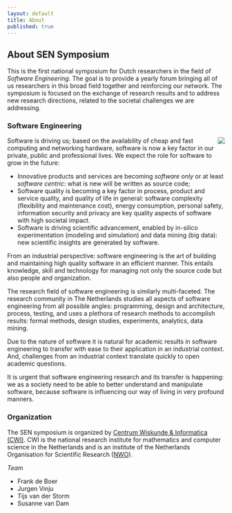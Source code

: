 ```yaml
---
layout: default
title: About
published: true
---
```


## About SEN Symposium

This is the first national symposium for Dutch researchers in the field of _Software Engineering_. The goal is to provide a yearly forum bringing all of us researchers in this broad field together and reinforcing our network.  The symposium is focused on the  exchange of research results and to address new research directions, related to the societal challenges we are addressing.

### Software Engineering 

<img style="float: right;" src="https://www.cwi.nl/sites/all/themes/newCWI/logo.png"/>

Software is driving us; based on the availability of cheap and fast computing and networking hardware, software is now a key factor in our private, public and professional lives. We expect the role for software to grow in the future:

* Innovative products and services are becoming _software only_ or at least _software centric_: what is new will be written as source code;
* Software quality is becoming a key factor in process, product and service quality, and quality of life in general: software complexity (flexibility and maintenance cost), energy consumption, personal safety, information security and privacy are key quality aspects of software with high societal impact.
* Software is driving scientific advancement, enabled by in-silico experimentation (modeling and simulation) and data mining (big data): new scientific insights are generated by software.

From an industrial perspective: software engineering is the art of building and maintaining high quality software 
in an efficient manner. This entails knowledge, skill and technology for managing not only the source code but also people 
and organization. 

The research field of software engineering is similarly multi-faceted. The research community in The Netherlands
studies all aspects of software engineering from all possible angles: programming, design and architecture, process, testing, and uses 
a plethora of research methods to accomplish results: formal methods, design studies, experiments, analytics, data mining.

Due to the nature of software it is natural for academic results in software engineering to transfer with ease to their application in an industrial context. And, challenges from an industrial context translate quickly to open academic questions.

It is  urgent that software engineering research and its transfer is happening: we as a society need to be able to better understand and manipulate software, because software is influencing our way of living in very profound manners.

### Organization

The SEN symposium is organized by [Centrum Wiskunde & Informatica (CWI)](http://www.cwi.nl). CWI is the national research institute for mathematics and computer science in the Netherlands and is an institute of the Netherlands Organisation for Scientific Research ([NWO](http://www.nwo.nl)).

_Team_

* Frank de Boer
* Jurgen Vinju
* Tijs van der Storm
* Susanne van Dam
